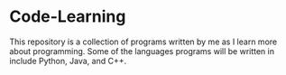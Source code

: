# Code-Learning
This repository is a collection of programs written by me as I learn more about programming. Some of the languages programs will be written in include Python, Java, and C++.
